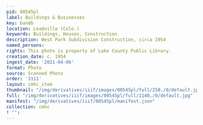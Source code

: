 ```yaml
---
pid: 00545pl
label: Buildings & Businesses
key: bandb
location: Leadville (Colo.)
keywords: Buildings, Houses, Construction
description: West Park Subdivision Construction, circa 1954
named_persons: 
rights: This photo is property of Lake County Public Library.
creation_date: c. 1954
ingest_date: '2021-04-06'
format: Photo
source: Scanned Photo
order: '3111'
layout: cmhc_item
thumbnail: "/img/derivatives/iiif/images/00545pl/full/250,/0/default.jpg"
full: "/img/derivatives/iiif/images/00545pl/full/1140,/0/default.jpg"
manifest: "/img/derivatives/iiif/00545pl/manifest.json"
collection: cmhc
! '': 
---
```

